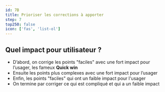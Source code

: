 ```yaml
---
id: 7B
title: Prioriser les corrections à apporter
step: 7
top250: false
icon: ['fas', 'list-ol']
---
```


## Quel impact pour utilisateur ?

* D’abord, on corrige les points "faciles" avec une fort impact pour l’usager, les fameux **Quick win**
* Ensuite les points plus complexes avec une fort impact pour l’usager
* Enfin, les points "faciles" qui ont un faible impact pour l'usager
* On termine par corriger ce qui est compliqué et qui a un faible impact 